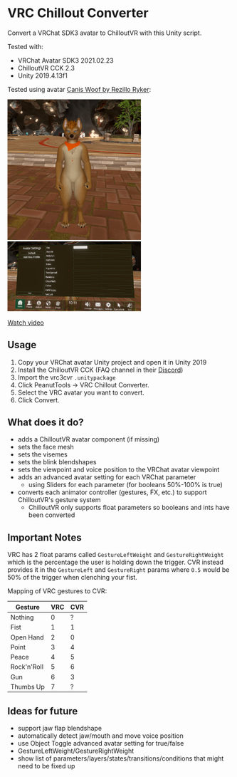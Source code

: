 # VRC Chillout Converter

Convert a VRChat SDK3 avatar to ChilloutVR with this Unity script.

Tested with:
- VRChat Avatar SDK3 2021.02.23
- ChilloutVR CCK 2.3
- Unity 2019.4.13f1

Tested using avatar [Canis Woof by Rezillo Ryker](https://www.vrcarena.com/assets/fnADyoq3IE5b4zIZGanA):

<img src="assets/screenshot_caniswoof_fat.png" width="300" />

<img src="assets/screenshot_sliders.png" width="300" />

[Watch video](assets/recording_caniswoof.mp4)

## Usage

1. Copy your VRChat avatar Unity project and open it in Unity 2019
2. Install the ChilloutVR CCK (FAQ channel in their [Discord](https://discord.gg/ABI))
3. Import the vrc3cvr `.unitypackage`
4. Click PeanutTools -> VRC Chillout Converter.
5. Select the VRC avatar you want to convert.
6. Click Convert.

## What does it do?

- adds a ChilloutVR avatar component (if missing)
- sets the face mesh
- sets the visemes
- sets the blink blendshapes
- sets the viewpoint and voice position to the VRChat avatar viewpoint
- adds an advanced avatar setting for each VRChat parameter
  - using Sliders for each parameter (for booleans 50%-100% is true)
- converts each animator controller (gestures, FX, etc.) to support ChilloutVR's gesture system
  - ChilloutVR only supports float parameters so booleans and ints have been converted

## Important Notes

VRC has 2 float params called `GestureLeftWeight` and `GestureRightWeight` which is the percentage the user is holding down the trigger. CVR instead provides it in the `GestureLeft` and `GestureRight` params where `0.5` would be 50% of the trigger when clenching your fist.

Mapping of VRC gestures to CVR:

| Gesture | VRC | CVR |
| --- | --- | --- | 
| Nothing | 0 | ? |
| Fist | 1 | 1 |
| Open Hand | 2 | 0 |
| Point | 3 | 4 |
| Peace | 4 | 5 |
| Rock'n'Roll | 5 | 6 |
| Gun | 6 | 3 |
| Thumbs Up | 7 | ? |

## Ideas for future

- support jaw flap blendshape
- automatically detect jaw/mouth and move voice position
- use Object Toggle advanced avatar setting for true/false
- GestureLeftWeight/GestureRightWeight
- show list of parameters/layers/states/transitions/conditions that might need to be fixed up